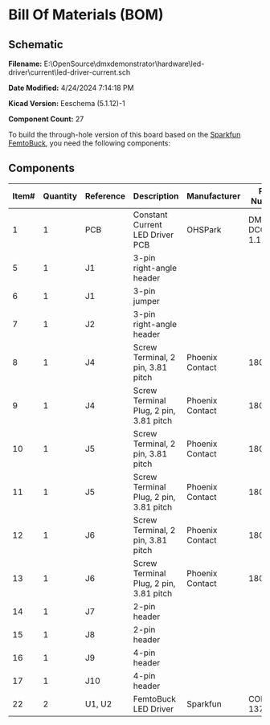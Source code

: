 
# Bill Of Materials (BOM)

## Schematic

**Filename:** E:\OpenSource\dmxdemonstrator\hardware\led-driver\current\led-driver-current.sch

**Date Modified:** 4/24/2024 7:14:18 PM

**Kicad Version:** Eeschema (5.1.12)-1

**Component Count:** 27

To build the through-hole version of this board based on the [Sparkfun FemtoBuck](https://www.sparkfun.com/products/13716), you need the following components: 

## Components

Item#|Quantity|Reference|Description|Manufacturer|Part Number|Datasheet|Notes
-----|--------|---------|-----------|------------|-----------|---------|-----
1|1|PCB|Constant Current LED Driver PCB|OHSPark|DMX-DCC, Rev 1.1||[Order](https://oshpark.com/shared_projects/NdE986eJ)|
5|1|J1|3-pin right-angle header||||
6|1|J1|3-pin jumper||||
7|1|J2|3-pin right-angle header||||
8|1|J4|Screw Terminal, 2 pin, 3.81 pitch|Phoenix Contact|1803277||
9|1|J4|Screw Terminal Plug, 2 pin, 3.81 pitch|Phoenix Contact|1803578||
10|1|J5|Screw Terminal, 2 pin, 3.81 pitch|Phoenix Contact|1803277||
11|1|J5|Screw Terminal Plug, 2 pin, 3.81 pitch|Phoenix Contact|1803578||
12|1|J6|Screw Terminal, 2 pin, 3.81 pitch|Phoenix Contact|1803277||
13|1|J6|Screw Terminal Plug, 2 pin, 3.81 pitch|Phoenix Contact|1803578||
14|1|J7|2-pin header||||
15|1|J8|2-pin header||||
16|1|J9|4-pin header||||
17|1|J10|4-pin header||||
22|2|U1, U2|FemtoBuck LED Driver|Sparkfun|COM-13716|[Data Sheet](https://www.sparkfun.com/products/13716)|
<!--BOMROW-->

